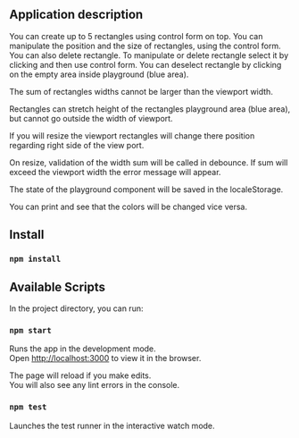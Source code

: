 ## Application description

You can create up to 5 rectangles using control form on top.
You can manipulate the position and the size of rectangles, using the control form.
You can also delete rectangle.
To manipulate or delete rectangle select it by clicking and then use control form.
You can deselect rectangle by clicking on the empty area inside playground (blue area).

The sum of rectangles widths cannot be larger than the viewport width.

Rectangles can stretch height of the rectangles playground area (blue area),
but cannot go outside the width of viewport.

If you will resize the viewport rectangles will change there position regarding
right side of the view port.

On resize, validation of the width sum will be called in debounce.
If sum will exceed the viewport width the error message will appear.

The state of the playground component will be saved in the localeStorage.

You can print and see that the colors will be changed vice versa.

## Install

### `npm install`

## Available Scripts

In the project directory, you can run:

### `npm start`

Runs the app in the development mode.<br>
Open [http://localhost:3000](http://localhost:3000) to view it in the browser.

The page will reload if you make edits.<br>
You will also see any lint errors in the console.

### `npm test`

Launches the test runner in the interactive watch mode.
